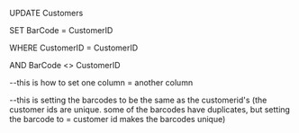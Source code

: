 UPDATE Customers

SET BarCode = CustomerID

WHERE CustomerID = CustomerID

AND BarCode <> CustomerID


--this is how to set one column = another column

--this is setting the barcodes to be the same as the customerid's (the customer ids are unique. some of the barcodes have duplicates, but setting the barcode to = customer id makes the barcodes unique)
